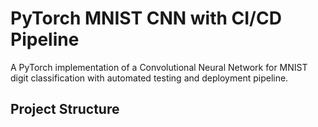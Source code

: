 # PyTorch MNIST CNN with CI/CD Pipeline

A PyTorch implementation of a Convolutional Neural Network for MNIST digit classification with automated testing and deployment pipeline.

## Project Structure